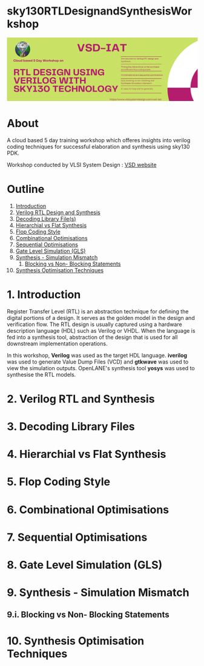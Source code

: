 # sky130RTLDesignandSynthesisWorkshop
![Workshop Banner](/docs/workshop_banner.png)

# About

A cloud based 5 day training workshop which offeres insights into verilog coding techniques for successful elaboration and synthesis using sky130 PDK.

Workshop conducted by VLSI System Design : [VSD website](https://www.vlsisystemdesign.com/)

# Outline

1. [Introduction](#1-Introduction)
2. [Verilog RTL Design and Synthesis](#2-verilog-rtl-and-synthesis)
3. [Decoding Library File(s)](#3-decoding-library-file(s))
4. [Hierarchial vs Flat Synthesis](#4-hierarchial-vs-flat-synthesis)
5. [Flop Coding Style](#5-flop-coding-style)
6. [Combinational Optimisations](#6-combinational-optimisations)
7. [Sequential Optimisations](#7-sequential-optimisations)
8. [Gate Level Simulation (GLS)](#8-gate-level-simulation-(GLS))
9. [Synthesis - Simulation Mismatch](#9-synthesis-simulation-mismatch)
    1. [Blocking vs Non- Blocking Statements](#9-1-Blocking-vs-Non-Blocking-statements)
10. [Synthesis Optimisation Techniques](#10-synthesis-optimisation-techniques)

# 1. Introduction

Register Transfer Level (RTL) is an abstraction technique for defining the digital portions of a design. It serves as the golden model in the design and verification flow. The RTL design is usually captured using a hardware description language (HDL) such as Verilog or VHDL. When the language is fed into a synthesis tool, abstraction of the design that is used for all downstream implementation operations.

In this workshop, **Verilog** was used as the target HDL language. **iverilog** was used to generate Value Dump Files (VCD) and **gtkwave** was used to view the simulation outputs. OpenLANE's synthesis tool **yosys** was used to synthesise the RTL models.

# 2. Verilog RTL and Synthesis

# 3. Decoding Library Files

# 4. Hierarchial vs Flat Synthesis

# 5. Flop Coding Style

# 6. Combinational Optimisations

# 7. Sequential Optimisations

# 8. Gate Level Simulation (GLS)

# 9. Synthesis - Simulation Mismatch

## 9.i. Blocking vs Non- Blocking Statements

# 10. Synthesis Optimisation Techniques

